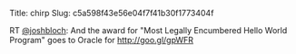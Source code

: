 Title: chirp
Slug: c5a598f43e56e04f7f41b30f1773404f

RT <a href="http://twitter.com/joshbloch">@joshbloch</a>: And the award for "Most Legally Encumbered Hello World Program" goes to Oracle for <a href="http://goo.gl/gpWFR">http://goo.gl/gpWFR</a>
